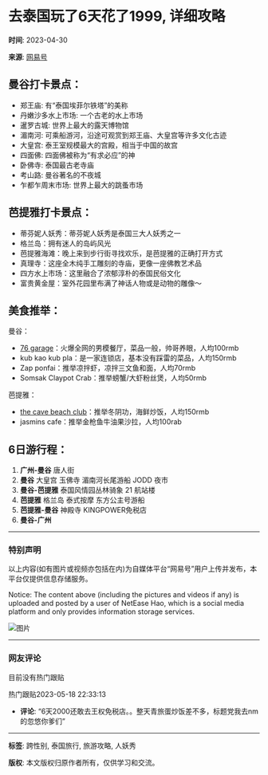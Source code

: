 # 去泰国玩了6天花了1999, 详细攻略

**时间**: 2023-04-30

**来源**: [网易号](https://dy.163.com/) 

## 曼谷打卡景点：

- 郑王庙: 有“泰国埃菲尔铁塔”的美称
- 丹嫩沙多水上市场: 一个古老的水上市场
- 暹罗古城: 世界上最大的露天博物馆
- 湄南河: 可乘船游河，沿途可观赏到郑王庙、大皇宫等许多文化古迹
- 大皇宫: 泰王室规模最大的宫殿，相当于中国的故宫
- 四面佛: 四面佛被称为“有求必应”的神
- 卧佛寺: 泰国最古老寺庙
- 考山路: 曼谷著名的不夜城
- 乍都乍周末市场: 世界上最大的跳蚤市场

## 芭提雅打卡景点：

- 蒂芬妮人妖秀：蒂芬妮人妖秀是泰国三大人妖秀之一
- 格兰岛：拥有迷人的岛屿风光
- 芭提雅海滩：晚上来到步行街寻找欢乐，是芭提雅的正确打开方式
- 真理寺：这座全木纯手工雕刻的寺庙，更像一座佛教艺术品
- 四方水上市场：这里融合了浓郁淳朴的泰国民俗文化
- 富贵黄金屋：室外花园里布满了神话人物或是动物的雕像～

## 美食推举：

曼谷：
- [76 garage](https://www.tripadvisor.com/Restaurant_Review-g293916-d18308535-Reviews-76_garage-Bangkok.html)：火爆全网的男模餐厅，菜品一般，帅哥养眼，人均100rmb
- kub kao kub pla：是一家连锁店，基本没有踩雷的菜品，人均150rmb
- Zap ponfai：推举凉拌虾，凉拌三文鱼和面，人均70rmb
- Somsak Claypot Crab：推举螃蟹/大虾粉丝煲，人均50rmb

芭提雅：
- [the cave beach club](https://www.tripadvisor.com/Restaurant_Review-g293919-d18419969-Reviews-The_Cave_Beach_Club-Pattaya_Chonburi_Province.html)：推举冬阴功，海鲜炒饭，人均150rmb
- jasmins cafe：推举金枪鱼牛油果沙拉，人均100rab

## 6日游行程：

1. **广州-曼谷** 唐人街
2. **曼谷** 大皇宫 玉佛寺 湄南河长尾游船 JODD 夜市
3. **曼谷-芭提雅** 泰国风情园丛林骑象 21 航站楼
4. **芭提雅** 格兰岛 泰式按摩 东方公主号游船
5. **芭提雅-曼谷** 神殿寺 KINGPOWER免税店
6. **曼谷-广州**

---

### 特别声明

以上内容(如有图片或视频亦包括在内)为自媒体平台“网易号”用户上传并发布，本平台仅提供信息存储服务。 

Notice: The content above (including the pictures and videos if any) is uploaded and posted by a user of NetEase Hao, which is a social media platform and only provides information storage services.

![图片](http://cms-bucket.ws.126.net/2022/0312/c1ed882cj00r8mnxk0004c2003o003om00690069.jpg)

---

### 网友评论

目前没有热门跟贴

热门跟贴2023-05-18 22:33:13

- **评论**: “6天2000还敢去王权免税店。。整天青旅蛋炒饭差不多，标题党我去nm的忽悠你爹们” 

---

**标签**: 跨性别, 泰国旅行, 旅游攻略, 人妖秀

**版权**: 本文版权归原作者所有，仅供学习和交流。